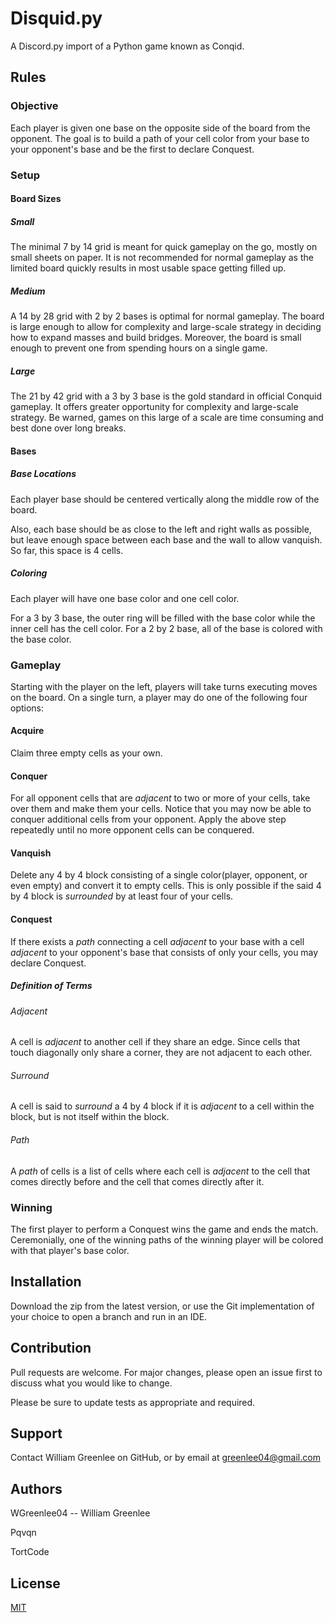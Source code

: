 # Disquid.py
A Discord.py import of a Python game known as Conqid.

## Rules
### Objective
Each player is given one base on the opposite side of the board from the opponent.
The goal is to build a path of your cell color from your base to your opponent's base and be the first to declare Conquest.
### Setup
#### Board Sizes
##### Small
The minimal 7 by 14 grid is meant for quick gameplay on the go, mostly on small sheets on paper.
It is not recommended for normal gameplay as the limited board quickly results in most usable space getting filled up.
##### Medium
A 14 by 28 grid with 2 by 2 bases is optimal for normal gameplay.
The board is large enough to allow for complexity and large-scale strategy in deciding how to expand masses and build bridges.
Moreover, the board is small enough to prevent one from spending hours on a single game.
##### Large
The 21 by 42 grid with a 3 by 3 base is the gold standard in official Conquid gameplay.
It offers greater opportunity for complexity and large-scale strategy.
Be warned, games on this large of a scale are time consuming and best done over long breaks.
#### Bases
##### Base Locations
Each player base should be centered vertically along the middle row of the board. 

Also, each base should be as close to the left and right walls as possible,
but leave enough space between each base and the wall to allow vanquish. So far, this space is 4 cells.
##### Coloring
Each player will have one base color and one cell color.

For a 3 by 3 base, the outer ring will be filled with the base color while the inner cell has the cell color.
For a 2 by 2 base, all of the base is colored with the base color.
### Gameplay
Starting with the player on the left, players will take turns executing moves on the board.
On a single turn, a player may do one of the following four options:
#### Acquire
Claim three empty cells as your own.
#### Conquer
For all opponent cells that are *adjacent* to two or more of your cells, take over them and make them your cells.
Notice that you may now be able to conquer additional cells from your opponent.
Apply the above step repeatedly until no more opponent cells can be conquered.
#### Vanquish
Delete any 4 by 4 block consisting of a single color(player, opponent, or even empty) and convert it to empty cells.
This is only possible if the said 4 by 4 block is *surrounded* by at least four of your cells.
#### Conquest
If there exists a *path* connecting a cell *adjacent* to your base with a cell *adjacent* to your opponent's base
that consists of only your cells, you may declare Conquest.
##### Definition of Terms
###### Adjacent
A cell is *adjacent* to another cell if they share an edge. Since cells that touch diagonally only share a corner, they are not adjacent to each other.
###### Surround
A cell is said to *surround* a 4 by 4 block if it is *adjacent* to a cell within the block, but is not itself within the block.
###### Path
A *path* of cells is a list of cells where each cell is *adjacent* to the cell that comes directly before and the cell that comes directly after it.
### Winning
The first player to perform a Conquest wins the game and ends the match.
Ceremonially, one of the winning paths of the winning player will be colored with that player's base color.

## Installation

Download the zip from the latest version, or use the Git implementation of your choice to open a branch and run in an IDE.

## Contribution

Pull requests are welcome. For major changes, please open an issue first to discuss what you would like to change.

Please be sure to update tests as appropriate and required.

## Support

Contact William Greenlee on GitHub, or by email at greenlee04@gmail.com

## Authors

WGreenlee04 -- William Greenlee

Pqvqn

TortCode

## License
[MIT](https://choosealicense.com/licenses/mit/)

